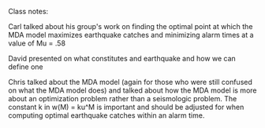 Class notes:

Carl talked about his group's work on finding the optimal point at which the MDA model maximizes earthquake 
catches and minimizing alarm times at a value of Mu = .58


David presented on what constitutes and earthquake and how we can define one

Chris talked about the MDA model (again for those who were still confused on what the MDA model does) and
talked about how the MDA model is more about an optimization problem rather than a seismologic problem. The constant
k in w(M) = ku^M is important and should be adjusted for when computing optimal earthquake catches within an alarm time.
